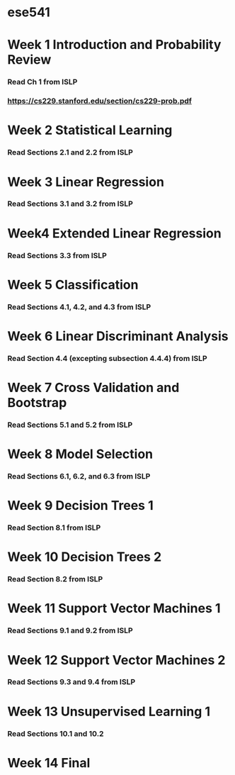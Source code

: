 # ese541

# Week 1 Introduction and Probability Review
### Read Ch 1 from ISLP
### https://cs229.stanford.edu/section/cs229-prob.pdf

# Week 2 Statistical Learning
### Read Sections 2.1 and 2.2 from ISLP

# Week 3 Linear Regression
### Read Sections 3.1 and 3.2 from ISLP

# Week4 Extended Linear Regression 
### Read Sections 3.3 from ISLP

# Week 5 Classification
### Read Sections 4.1, 4.2, and 4.3 from ISLP

# Week 6 Linear Discriminant Analysis 
### Read Section 4.4 (excepting subsection 4.4.4) from ISLP

# Week 7 Cross Validation and Bootstrap
### Read Sections 5.1 and 5.2 from ISLP

# Week 8 Model Selection 
### Read Sections 6.1, 6.2, and 6.3 from ISLP

# Week 9 Decision Trees 1
### Read Section 8.1 from ISLP

# Week 10 Decision Trees 2
### Read Section 8.2 from ISLP

# Week 11 Support Vector Machines 1
### Read Sections 9.1 and 9.2 from ISLP

# Week 12 Support Vector Machines 2
### Read Sections 9.3 and 9.4 from ISLP

# Week 13 Unsupervised Learning 1
### Read Sections 10.1 and 10.2

# Week 14 Final